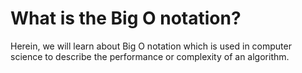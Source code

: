 # What is the Big O notation?

Herein, we will learn about Big O notation which is used in computer science to describe the performance or complexity of an algorithm.